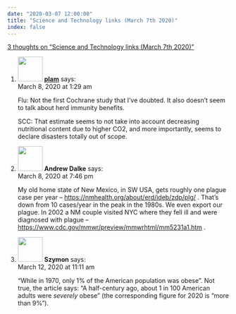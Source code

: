 ```yaml
---
date: "2020-03-07 12:00:00"
title: "Science and Technology links (March 7th 2020)"
index: false
---
```


[3 thoughts on &ldquo;Science and Technology links (March 7th 2020)&rdquo;](/lemire/blog/2020/03-07-science-and-technology-links-march-7th-2020)

<ol class="comment-list">
<li id="comment-494279" class="comment even thread-even depth-1">
<div class="comment-author vcard">
<img alt src="https://secure.gravatar.com/avatar/b751676001ff4a52b48504f2ed1ab043?s=56&#038;d=mm&#038;r=g" srcset="https://secure.gravatar.com/avatar/b751676001ff4a52b48504f2ed1ab043?s=112&#038;d=mm&#038;r=g 2x" class="avatar avatar-56 photo" height="56" width="56" decoding="async" /> <b class="fn"><a href="https://patricklam.ca" class="url" rel="ugc external nofollow">plam</a></b> <span class="says">says:</span> </div>
<div class="comment-metadata"><time datetime="2020-03-08T01:29:33+00:00">March 8, 2020 at 1:29 am</time></a> </div>
<div class="comment-content">
<p>Flu: Not the first Cochrane study that I&rsquo;ve doubted. It also doesn&rsquo;t seem to talk about herd immunity benefits.</p>
<p>SCC: That estimate seems to not take into account decreasing nutritional content due to higher CO2, and more importantly, seems to declare disasters totally out of scope.</p>
</div>
</li>
<li id="comment-494354" class="comment odd alt thread-odd thread-alt depth-1">
<div class="comment-author vcard">
<img alt src="https://secure.gravatar.com/avatar/2d3e32506243224474e7292fab5fddba?s=56&#038;d=mm&#038;r=g" srcset="https://secure.gravatar.com/avatar/2d3e32506243224474e7292fab5fddba?s=112&#038;d=mm&#038;r=g 2x" class="avatar avatar-56 photo" height="56" width="56" decoding="async" /> <b class="fn">Andrew Dalke</b> <span class="says">says:</span> </div>
<div class="comment-metadata"><time datetime="2020-03-08T19:46:49+00:00">March 8, 2020 at 7:46 pm</time></a> </div>
<div class="comment-content">
<p>My old home state of New Mexico, in SW USA, gets roughly one plague case per year &#8211; <a href="https://nmhealth.org/about/erd/ideb/zdp/plg/" rel="nofollow ugc">https://nmhealth.org/about/erd/ideb/zdp/plg/</a> . That&rsquo;s down from 10 cases/year in the peak in the 1980s. We even export our plague. In 2002 a NM couple visited NYC where they fell ill and were diagnosed with plague &#8211; <a href="https://www.cdc.gov/mmwr/preview/mmwrhtml/mm5231a1.htm" rel="nofollow ugc">https://www.cdc.gov/mmwr/preview/mmwrhtml/mm5231a1.htm</a> .</p>
</div>
</li>
<li id="comment-494877" class="comment even thread-even depth-1">
<div class="comment-author vcard">
<img alt src="https://secure.gravatar.com/avatar/c1b65f1ae26b87b622d05da7bafa4eac?s=56&#038;d=mm&#038;r=g" srcset="https://secure.gravatar.com/avatar/c1b65f1ae26b87b622d05da7bafa4eac?s=112&#038;d=mm&#038;r=g 2x" class="avatar avatar-56 photo" height="56" width="56" loading="lazy" decoding="async" /> <b class="fn">Szymon</b> <span class="says">says:</span> </div>
<div class="comment-metadata"><time datetime="2020-03-12T11:11:53+00:00">March 12, 2020 at 11:11 am</time></a> </div>
<div class="comment-content">
<p>&ldquo;While in 1970, only 1% of the American population was obese&rdquo;. Not true, the article says: &ldquo;A half-century ago, about 1 in 100 American adults were <em>severely</em> obese&rdquo; (the corresponding figure for 2020 is &ldquo;more than 9%&rdquo;).</p>
</div>
</li>
</ol>
